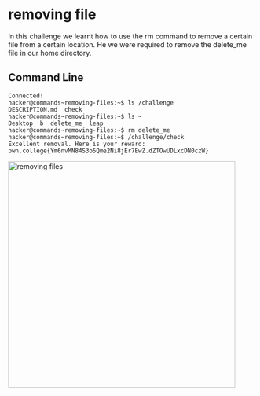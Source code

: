 # removing file
In this challenge we learnt how to use the rm command to remove a certain file from a certain location. He we were required to remove the delete_me file in our home directory.
## Command Line
```
Connected!
hacker@commands~removing-files:~$ ls /challenge
DESCRIPTION.md  check
hacker@commands~removing-files:~$ ls ~
Desktop  b  delete_me  leap
hacker@commands~removing-files:~$ rm delete_me
hacker@commands~removing-files:~$ /challenge/check
Excellent removal. Here is your reward:
pwn.college{Ym6nvMN84S3o5Qme2Ni8jEr7EwZ.dZTOwUDLxcDN0czW}
```
<img width="462" alt="removing files" src="https://github.com/user-attachments/assets/62a349e9-8e57-458d-b97f-74ceefb23ed0">
